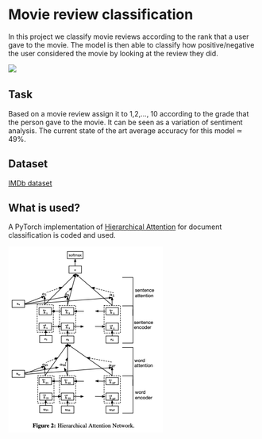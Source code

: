 # Movie review classification

In this project we classify movie reviews according to the rank that a user gave to the movie. The model is then able to classify how positive/negative the user considered the movie by looking at the review they did.

![](images/cc.gif)

## Task

Based on a movie review assign it to 1,2,..., 10 according to the grade that the person gave to the movie. It can be seen as a variation of sentiment analysis. The current state of the art average accuracy for this model ≃ 49%.

## Dataset

[IMDb dataset](https://www.imdb.com/interfaces/)

## What is used?

A PyTorch implementation of [Hierarchical Attention](https://www.cs.cmu.edu/~./hovy/papers/16HLT-hierarchical-attention-networks.pdf) for document classification is coded and used.

![](images/hiererchical_attention.png)

